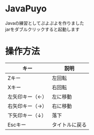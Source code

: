 # JavaPuyo
Javaの練習としてぷよぷよを作りました<br>
jarをダブルクリックすると起動します
# 操作方法
|キー|説明|
|-|-|
|Zキー|左回転|
|Xキー|右回転|
|左矢印キー（←）|左に移動|
|右矢印キー（→）|右に移動|
|下矢印キー（↓）|落下|
|Escキー|タイトルに戻る|
